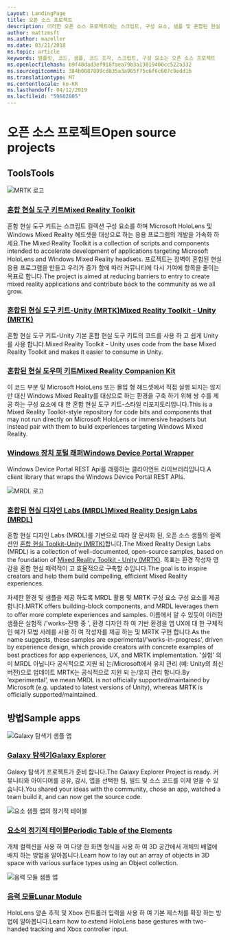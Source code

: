```yaml
---
Layout: LandingPage
title: 오픈 소스 프로젝트
description: 이러한 오픈 소스 프로젝트에는 스크립트, 구성 요소, 샘플 및 혼합된 현실 개발을 가속화 하는 데 도움이 되는 Microsoft에서 혼합된 현실 개발의 예제를 제공 합니다.
author: mattzmsft
ms.author: mazeller
ms.date: 03/21/2018
ms.topic: article
keywords: 템플릿, 코드, 샘플, 코드 조각, 스크립트, 구성 요소는 오픈 소스 프로젝트
ms.openlocfilehash: b9f48dad3ef918faea79b3a13019400cc522a332
ms.sourcegitcommit: 384b0087899cd835a3a965f75c6f6c607c9edd1b
ms.translationtype: MT
ms.contentlocale: ko-KR
ms.lasthandoff: 04/12/2019
ms.locfileid: "59602805"
---
```

# <a name="open-source-projects"></a><span data-ttu-id="712b8-104">오픈 소스 프로젝트</span><span class="sxs-lookup"><span data-stu-id="712b8-104">Open source projects</span></span>

## <a name="tools"></a><span data-ttu-id="712b8-105">Tools</span><span class="sxs-lookup"><span data-stu-id="712b8-105">Tools</span></span>

![MRTK 로고](images/MRTK_Logo_Rev.png)

### <a name="mixed-reality-toolkithttpsgithubcommicrosoftholotoolkit"></a>[<span data-ttu-id="712b8-107">혼합 현실 도구 키트</span><span class="sxs-lookup"><span data-stu-id="712b8-107">Mixed Reality Toolkit</span></span>](https://github.com/microsoft/HoloToolkit)

<span data-ttu-id="712b8-108">혼합 현실 도구 키트는 스크립트 컬렉션 구성 요소를 하며 Microsoft HoloLens 및 Windows Mixed Reality 헤드셋을 대상으로 하는 응용 프로그램의 개발을 가속화 하세요.</span><span class="sxs-lookup"><span data-stu-id="712b8-108">The Mixed Reality Toolkit is a collection of scripts and components intended to accelerate development of applications targeting Microsoft HoloLens and Windows Mixed Reality headsets.</span></span> <span data-ttu-id="712b8-109">프로젝트는 장벽이 혼합된 현실 응용 프로그램을 만들고 우리가 증가 함에 따라 커뮤니티에 다시 기여에 항목을 줄이는 목표로 합니다.</span><span class="sxs-lookup"><span data-stu-id="712b8-109">The project is aimed at reducing barriers to entry to create mixed reality applications and contribute back to the community as we all grow.</span></span> 

### <a name="mixed-reality-toolkit---unity-mrtkhttpsgithubcommicrosoftholotoolkit-unity"></a>[<span data-ttu-id="712b8-110">혼합된 현실 도구 키트-Unity (MRTK)</span><span class="sxs-lookup"><span data-stu-id="712b8-110">Mixed Reality Toolkit - Unity (MRTK)</span></span>](https://github.com/microsoft/HoloToolkit-Unity)

<span data-ttu-id="712b8-111">혼합 현실 도구 키트-Unity 기본 혼합 현실 도구 키트의 코드를 사용 하 고 쉽게 Unity를 사용 합니다.</span><span class="sxs-lookup"><span data-stu-id="712b8-111">Mixed Reality Toolkit - Unity uses code from the base Mixed Reality Toolkit and makes it easier to consume in Unity.</span></span> 

### <a name="mixed-reality-companion-kithttpsgithubcommicrosofthololenscompanionkit"></a>[<span data-ttu-id="712b8-112">혼합된 현실 도우미 키트</span><span class="sxs-lookup"><span data-stu-id="712b8-112">Mixed Reality Companion Kit</span></span>](https://github.com/Microsoft/HoloLensCompanionKit)

<span data-ttu-id="712b8-113">이 코드 부분 및 Microsoft HoloLens 또는 몰입 형 헤드셋에서 직접 실행 되지는 않지만 대신 Windows Mixed Reality를 대상으로 하는 환경을 구축 하기 위해 쌍 수를 제공 하는 구성 요소에 대 한 혼합 현실 도구 키트-스타일 리포지토리입니다.</span><span class="sxs-lookup"><span data-stu-id="712b8-113">This is a Mixed Reality Toolkit-style repository for code bits and components that may not run directly on Microsoft HoloLens or immersive headsets but instead pair with them to build experiences targeting Windows Mixed Reality.</span></span> 

### <a name="windows-device-portal-wrapperhttpsgithubcommicrosoftwindowsdeviceportalwrapper"></a>[<span data-ttu-id="712b8-114">Windows 장치 포털 래퍼</span><span class="sxs-lookup"><span data-stu-id="712b8-114">Windows Device Portal Wrapper</span></span>](https://github.com/Microsoft/WindowsDevicePortalWrapper)

<span data-ttu-id="712b8-115">Windows Device Portal REST Api를 래핑하는 클라이언트 라이브러리입니다.</span><span class="sxs-lookup"><span data-stu-id="712b8-115">A client library that wraps the Windows Device Portal REST APIs.</span></span>

![MRDL 로고](images/MRDL_Logo_Rev.png)

### <a name="mixed-reality-design-labs-mrdlhttpsgithubcommicrosoftmrdesignlabsunity"></a>[<span data-ttu-id="712b8-117">혼합된 현실 디자인 Labs (MRDL)</span><span class="sxs-lookup"><span data-stu-id="712b8-117">Mixed Reality Design Labs (MRDL)</span></span>](https://github.com/Microsoft/MRDesignLabs_Unity)

<span data-ttu-id="712b8-118">혼합 현실 디자인 Labs (MRDL)를 기반으로 따라 잘 문서화 된, 오픈 소스 샘플의 컬렉션인 [혼합 현실 Toolkit-Unity (MRTK)](https://github.com/microsoft/HoloToolkit-Unity)합니다.</span><span class="sxs-lookup"><span data-stu-id="712b8-118">The Mixed Reality Design Labs (MRDL) is a collection of well-documented, open-source samples, based on the foundation of [Mixed Reality Toolkit - Unity (MRTK)](https://github.com/microsoft/HoloToolkit-Unity).</span></span> <span data-ttu-id="712b8-119">목표는 환경 작성자 영감을 혼합 현실 매력적이 고 효율적으로 구축할 수입니다.</span><span class="sxs-lookup"><span data-stu-id="712b8-119">The goal is to inspire creators and help them build compelling, efficient Mixed Reality experiences.</span></span>

<span data-ttu-id="712b8-120">자세한 환경 및 샘플을 제공 하도록 MRDL 활용 및 MRTK 구성 요소 구성 요소를 제공 합니다.</span><span class="sxs-lookup"><span data-stu-id="712b8-120">MRTK offers building-block components, and MRDL leverages them to offer more complete experiences and samples.</span></span> <span data-ttu-id="712b8-121">이름에서 알 수 있듯이 이러한 샘플은 실험적 /'works-진행 중 ', 환경 디자인 하 여 기반 환경을 앱 UX에 대 한 구체적인 예가 모범 사례를 사용 하 여 작성자를 제공 하는 및 MRTK 구현 합니다.</span><span class="sxs-lookup"><span data-stu-id="712b8-121">As the name suggests, these samples are experimental/’works-in-progress’, driven by experience design, which provide creators with concrete examples of best practices for app experiences, UX, and MRTK implementation.</span></span> <span data-ttu-id="712b8-122">'실험' 의미 MRDL 아닙니다 공식적으로 지원 되 는/Microsoft에서 유지 관리 (예: Unity의 최신 버전)으로 업데이트 MRTK는 공식적으로 지원 되 는/유지 관리 합니다.</span><span class="sxs-lookup"><span data-stu-id="712b8-122">By ‘experimental’, we mean MRDL is not officially supported/maintained by Microsoft (e.g. updated to latest versions of Unity), whereas MRTK is officially supported/maintained.</span></span>


## <a name="sample-apps"></a><span data-ttu-id="712b8-123">방법</span><span class="sxs-lookup"><span data-stu-id="712b8-123">Sample apps</span></span>

![Galaxy 탐색기 샘플 앱](images/galaxyexplorer-tile.jpg)
### <a name="galaxy-explorergalaxy-explorermd"></a>[<span data-ttu-id="712b8-125">Galaxy 탐색기</span><span class="sxs-lookup"><span data-stu-id="712b8-125">Galaxy Explorer</span></span>](galaxy-explorer.md)

<span data-ttu-id="712b8-126">Galaxy 탐색기 프로젝트가 준비 합니다.</span><span class="sxs-lookup"><span data-stu-id="712b8-126">The Galaxy Explorer Project is ready.</span></span> <span data-ttu-id="712b8-127">커뮤니티와 아이디어를 공유, 감시, 앱을 선택한 팀, 빌드 및 소스 코드를 이제 얻을 수 있습니다.</span><span class="sxs-lookup"><span data-stu-id="712b8-127">You shared your ideas with the community, chose an app, watched a team build it, and can now get the source code.</span></span> 

![요소 샘플 앱의 정기적 테이블](images/periodictableofelementsapp-tile.jpg)
### <a name="periodic-table-of-the-elementsperiodic-table-of-the-elementsmd"></a>[<span data-ttu-id="712b8-129">요소의 정기적 테이블</span><span class="sxs-lookup"><span data-stu-id="712b8-129">Periodic Table of the Elements</span></span>](periodic-table-of-the-elements.md)

<span data-ttu-id="712b8-130">개체 컬렉션을 사용 하 여 다양 한 화면 형식을 사용 하 여 3D 공간에서 개체의 배열에 배치 하는 방법을 알아봅니다.</span><span class="sxs-lookup"><span data-stu-id="712b8-130">Learn how to lay out an array of objects in 3D space with various surface types using an Object collection.</span></span>

![음력 모듈 샘플 앱](images/lunar-module-tile.png)
### <a name="lunar-modulelunar-modulemd"></a>[<span data-ttu-id="712b8-132">음력 모듈</span><span class="sxs-lookup"><span data-stu-id="712b8-132">Lunar Module</span></span>](lunar-module.md)

<span data-ttu-id="712b8-133">HoloLens 양손 추적 및 Xbox 컨트롤러 입력을 사용 하 여 기본 제스처를 확장 하는 방법에 알아봅니다.</span><span class="sxs-lookup"><span data-stu-id="712b8-133">Learn how to extend HoloLens base gestures with two-handed tracking and Xbox controller input.</span></span>




